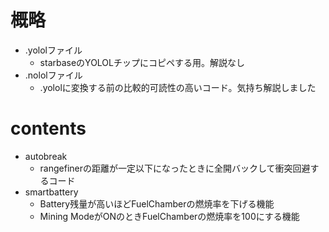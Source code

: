 # 概略
* .yololファイル
  * starbaseのYOLOLチップにコピペする用。解説なし
* .nololファイル
  * .yololに変換する前の比較的可読性の高いコード。気持ち解説しました

# contents
* autobreak
  * rangefinerの距離が一定以下になったときに全開バックして衝突回避するコード
* smartbattery
  * Battery残量が高いほどFuelChamberの燃焼率を下げる機能
  * Mining ModeがONのときFuelChamberの燃焼率を100にする機能
